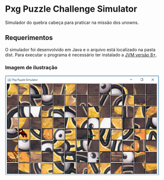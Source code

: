 # Pxg Puzzle Challenge Simulator
Simulador do quebra cabeça para praticar na missão dos unowns.

## Requerimentos
O simulador foi desenvolvido em Java e o arquivo está localizado na pasta dist. Para executar o programa é necessário ter instalado a [JVM versão 8+](https://www.java.com/pt_BR/download/win10.jsp).

### Imagem de ilustração
![Imagem de ilustração do simulador](screenshot.png)
